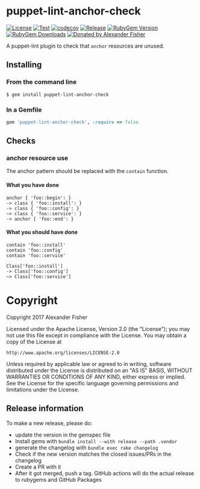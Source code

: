puppet-lint-anchor-check
========================

[![License](https://img.shields.io/github/license/voxpupuli/puppet-lint-anchor-check.svg)](https://github.com/voxpupuli/puppet-lint-anchor-check/blob/master/LICENSE)
[![Test](https://github.com/voxpupuli/puppet-lint-anchor-check/actions/workflows/test.yml/badge.svg)](https://github.com/voxpupuli/puppet-lint-anchor-check/actions/workflows/test.yml)
[![codecov](https://codecov.io/gh/voxpupuli/puppet-lint-anchor-check/branch/master/graph/badge.svg?token=Mypkl78hvK)](https://codecov.io/gh/voxpupuli/puppet-lint-anchor-check)
[![Release](https://github.com/voxpupuli/puppet-lint-anchor-check/actions/workflows/release.yml/badge.svg)](https://github.com/voxpupuli/puppet-lint-anchor-check/actions/workflows/release.yml)
[![RubyGem Version](https://img.shields.io/gem/v/puppet-lint-anchor-check.svg)](https://rubygems.org/gems/puppet-lint-anchor-check)
[![RubyGem Downloads](https://img.shields.io/gem/dt/puppet-lint-anchor-check.svg)](https://rubygems.org/gems/puppet-lint-anchor-check)
[![Donated by Alexander Fisher](https://img.shields.io/badge/donated%20by-Alexander%20Fisher-fb7047.svg)](#copyright)

A puppet-lint plugin to check that `anchor` resources are unused.

## Installing

### From the command line

```shell
$ gem install puppet-lint-anchor-check
```

### In a Gemfile

```ruby
gem 'puppet-lint-anchor-check', :require => false
```

## Checks

### anchor resource use

The anchor pattern should be replaced with the `contain` function.

#### What you have done

```puppet
anchor { 'foo::begin': }
-> class { 'foo::install': }
-> class { 'foo::config': }
~> class { 'foo::service': }
-> anchor { 'foo::end': }
```

#### What you should have done

```puppet
contain 'foo::install'
contain 'foo::config'
contain 'foo::service'

Class['foo::install']
-> Class['foo::config']
~> Class['foo::service']
```

# Copyright

Copyright 2017 Alexander Fisher

Licensed under the Apache License, Version 2.0 (the "License");
you may not use this file except in compliance with the License.
You may obtain a copy of the License at

    http://www.apache.org/licenses/LICENSE-2.0

Unless required by applicable law or agreed to in writing, software
distributed under the License is distributed on an "AS IS" BASIS,
WITHOUT WARRANTIES OR CONDITIONS OF ANY KIND, either express or implied.
See the License for the specific language governing permissions and
limitations under the License.

## Release information

To make a new release, please do:
* update the version in the gemspec file
* Install gems with `bundle install --with release --path .vendor`
* generate the changelog with `bundle exec rake changelog`
* Check if the new version matches the closed issues/PRs in the changelog
* Create a PR with it
* After it got merged, push a tag. GitHub actions will do the actual release to rubygems and GitHub Packages
